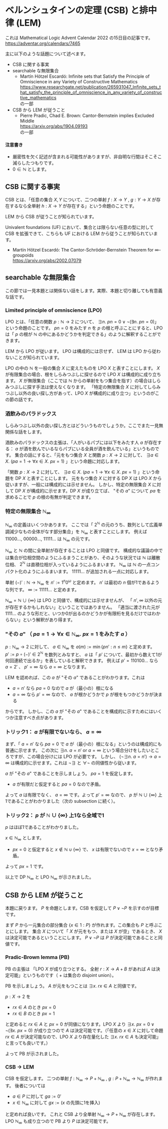 # ベルンシュタインの定理 (CSB) と排中律 (LEM)
これは Mathematical Logic Advent Calendar 2022 の15日目の記事です。  
https://adventar.org/calendars/7465

主に以下のような話題について述べます。
- CSB に関する事実
- searchable な無限集合
  - Martín Hötzel Escardó: Infinite sets that Satisfy the Principle of Omniscience in any Variety of Constructive Mathematics  
    https://www.researchgate.net/publication/265931047_Infinite_sets_that_satisfy_the_principle_of_omniscience_in_any_variety_of_constructive_mathematics  
    の一部
- CSB から LEM が従うこと
  - Pierre Pradic, Chad E. Brown: Cantor-Bernstein implies Excluded Middle  
    https://arxiv.org/abs/1904.09193  
    の一部
#### 注意書き
- 厳密性を欠く記述が含まれる可能性がありますが、非自明な行間はそこそこ減らしたつもりです。
- $0\in \mathbb N$ とします。
## CSB に関する事実
CSB とは、「任意の集合 $X,Y$ について、二つの単射 $f:X\to Y$ , $g:Y\to X$ が存在するなら全単射 $h:X\to Y$ が存在する」という命題のことです。

LEM から CSB が従うことが知られています。

Univalent foundations (UF) において、集合とは限らない任意の型に対して CSB を拡張できて、こちらも UF における LEM から従うことが知られています。
- Martín Hötzel Escardó: The Cantor-Schröder-Bernstein Theorem for ∞-groupoids  
  https://arxiv.org/abs/2002.07079
## searchable な無限集合
この節では一見本題とは関係ない話をします。実際、本題と切り離しても有意義な話です。
### Limited principle of omniscience (LPO)
LPO とは、「任意の関数 $p:\mathbb N\to 2$ について、 $\exists n.\ pn=0\lor\neg(\exists n.\ pn=0)$」という命題のことです。
$pn=0$ をみたす $n$ を $p$ の根と呼ぶことにすると、LPO は「 $p$ の根が $\mathbb N$ の中にあるかどうかを判定できる」のように解釈することができます。

LEM から LPO が従います。 LPO は構成的には示せず、 LEM は LPO から従わないことが知られています。

LPO の中の $\mathbb N$ を一般の集合 $X$ に変えたものを LPO $X$ と表すことにします。
$X$ が有限集合の場合、根をしらみつぶしに探せるので LPO $X$ は構成的に成り立ちます。
$X$ が無限集合（ここでは $\mathbb N$ からの単射をもつ集合を指す）の場合はしらみつぶしに探す手法は使えなくなります。
「特定の無限集合 $X$ に対してしらみつぶし以外の良い探し方があって、LPO $X$ が構成的に成り立つ」というのがこの節の話です。
### 酒飲みのパラドックス
しらみつぶし以外の良い探し方とはどういうものでしょうか。ここでまた一見無関係な話をします。

酒飲みのパラドックスの主張は、「人がいるパブには以下をみたす人 $a$ が存在する： $a$ が酒を飲んでいるならパブにいる全員が酒を飲んでいる」というものです。
集合の話にすると、「元をもつ集合 $X$ と関数 $p:X\to 2$ に対して、 $\exists a\in X.\ (pa=1\to\forall x\in X.\ px=1)$ 」という命題に対応します。

「関数 $p:X\to 2$ に対して、 $\exists a\in X.\ (pa=1\to\forall x\in X.\ px=1)$ 」という命題を DP $X$ と表すことにします。
元をもつ集合 $X$ に対する DP $X$ は LPO $X$ から従いますが、一般には構成的には示せません。
しかし、特定の無限集合 $X$ に対して DP $X$ が構成的に示せます。DP $X$ が成り立てば、 "その $a$" について $pa$ を求めることで $p$ の根の有無が判定できます。
### 特定の無限集合 $\mathbb N_\infty$
$\mathbb N_\infty$ の定義はいくつかあります。
ここでは「 $2^{\mathbb N}$ の元のうち、数列として広義単調減少なもの全体がなす部分集合」を $\mathbb N_\infty$ と表すことにします。
例えば $11000\ldots$, $00000\ldots$, $11111\ldots$ は $\mathbb N_\infty$ の元です。

$\mathbb N_\infty$ と $\mathbb N$ の間に全単射が存在することは LPO と同値です。
構成的な議論の中では集合が位相空間のようにふるまうことがあり、そのような状況では $\mathbb N$ は離散位相、 $2^{\mathbb N}$ は直積位相が入っているようにふるまいます。 $\mathbb N_\infty$ は $\mathbb N$ の一点コンパクト化のようにふるまいます。 $11111\ldots$ が追加される一点に対応します。

単射 $(-)':\mathbb N\to \mathbb N_\infty$ を $n':=1^n0^\omega$ と定めます。 $n'$ は最初の $n$ 個が1であるような列です。
$\infty:=11111\ldots$ と定めます。

$\mathbb N_\infty=\mathbb N\cup\lbrace\infty\rbrace$ は LPO と同値で、構成的には示せませんが、
「 $n',\infty$ 以外の元が存在するかもしれない」ということではありません。
「適当に渡された元が $1111\ldots$ のような形だと、いつか0が出るのかどうかが有限桁を見るだけではわからない」という解釈があり得ます。
### "その $a$" （ $pa=1\to\forall x\in \mathbb N_\infty.\ px=1$ をみたす $a$ ）
$p:\mathbb N_\infty\to 2$ に対して、 $a\in \mathbb N_\infty$ を $a(m):=\min\lbrace pn':n\leq m\rbrace$ と定めます。
$p':=p \circ (-)'\in 2^{\mathbb N}$ を数列とみなすと、 $a$ は「 $p'$ について、最初から数えて1が何回連続で出るか」を表していると解釈できます。
例えば $p'=110100\ldots$ なら $a=2'$ 、 $p'=\infty$ なら $a=\infty$ となります。

LEM を認めれば、この $a$ が "その $a$" であることがわかります。これは
- $a=n'$ なら $pa=0$ なので $a$ が（最小の）根になる
- $a=\infty$ なら $p'=\infty$ なので、 $a$ が根かどうかで $p$ が根をもつかどうかが決まる

からです。
しかし、この $a$ が "その $a$" であることを構成的に示すためにはいくつか注意すべき点があります。
### トリック1： $a$ が有限でないなら、 $a=\infty$
まず、「 $a=n'$ なら $pa=0$ で $a$ が（最小の）根になる」というのは構成的にも普通に示せます。
この次に $\exists n.\ a=n'$ or $a=\infty$ という場合分けをしたいところですが、この場合分けには LPO が必要です。
しかし、 $(\neg\exists n.\ a=n')\to a=\infty$ は構成的に示せます。これは $\neg\exists$ と $\forall\neg$ の同値性から従います。

$a$ が "その $a$" であることを示しましょう。 $pa=1$ を仮定します。
- $a$ が有限だと仮定すると $pa=0$ なので矛盾。

よって $a$ は有限でなく、 $a=\infty$ です。よって $p'=\infty$ なので、 $p$ が $\mathbb N\cup\lbrace\infty\rbrace$ 上1であることがわかりました（次の subsection に続く）。
### トリック2： $p$ が $\mathbb N\cup\lbrace\infty\rbrace$ 上1なら全域で1
$p$ はほぼ1であることがわかりました。

$x\in \mathbb N_\infty$ とします。
- $px=0$ と仮定すると $x\notin \mathbb N\cup\lbrace\infty\rbrace$ で、 $x$ は有限でないので $x=\infty$ となり矛盾。

よって $px=1$ です。

以上で DP $\mathbb N_\infty$ と LPO $\mathbb N_\infty$ が示されました。
## CSB から LEM が従うこと
本題に戻ります。 $P$ を命題とします。CSB を仮定して $P\lor \neg P$ を示すのが目標です。

まず $P$ から一元集合の部分集合 $\lbrace x\in 1:P\rbrace$ が作れます。この集合も $P$ と呼ぶことにします。
集合 $X$ について「 $X$ が元をもつ、または $X$ が空」であるとき、 $X$ は決定可能であるということにします。
$P\lor \neg P$ は $P$ が決定可能であることと同値です。
### Pradic-Brown lemma (PB)
PB の主張は
「LPO $X$ が成り立つとする。
全射 $r:X\to A+B$ があれば
$A$ は決定可能」というものです（ $+$ は集合の disjoint union）。

PB を示しましょう。 $A$ が元をもつことは $\exists x.\ rx\in A$ と同値です。

$p:X\to 2$ を
- $rx\in A$ のとき $px=0$
- $rx\in B$ のとき $px=1$

と定めると $rx\in A$ と $px=0$ が同値になります。LPO $X$ より $\exists x.\ px=0\lor\neg(\exists x.\ px=0)$ が成り立つので $A$ は決定可能です。（「任意の $x\in X$ に対して命題 $rx\in A$ が決定可能なので、LPO $X$ より存在量化した $\exists x.\ rx\in A$ も決定可能」と言っても良いです。）

よって PB が示されました。
### CSB → LEM
CSB を仮定します。
二つの単射 $f:\mathbb N_\infty\to P+ \mathbb N_\infty$ , $g:P+\mathbb N_\infty\to \mathbb N_\infty$ が作れます。
後者については
- $a\in P$ に対して $ga:=0'$
- $x\in \mathbb N_\infty$ に対して $gx:=(x\text{ の先頭に1を挿入})$

と定めれば良いです。
これと CSB より全単射 $\mathbb N_\infty\to P+ \mathbb N_\infty$ が存在します。
LPO $\mathbb N_\infty$ も成り立つので PB より $P$ は決定可能です。
